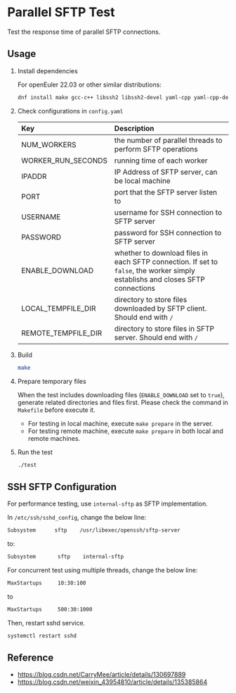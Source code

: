 # Parallel SFTP Test

Test the response time of parallel SFTP connections.

## Usage

1. Install dependencies

    For openEuler 22.03 or other similar distributions:

    ```bash
    dnf install make gcc-c++ libssh2 libssh2-devel yaml-cpp yaml-cpp-devel
    ```

2. Check configurations in `config.yaml`

    |Key|Description|
    |:---|:---|
    |NUM_WORKERS|the number of parallel threads to perform SFTP operations|
    |WORKER_RUN_SECONDS|running time of each worker|
    |IPADDR|IP Address of SFTP server, can be local machine|
    |PORT|port that the SFTP server listen to|
    |USERNAME|username for SSH connection to SFTP server|
    |PASSWORD|password for SSH connection to SFTP server|
    |ENABLE_DOWNLOAD|whether to download files in each SFTP connection. If set to `false`, the worker simply establishs and closes SFTP connections|
    |LOCAL_TEMPFILE_DIR|directory to store files downloaded by SFTP client. Should end with `/`|
    |REMOTE_TEMPFILE_DIR|directory to store files in SFTP server. Should end with `/`|

3. Build

    ```bash
    make
    ```

4. Prepare temporary files

    When the test includes downloading files (`ENABLE_DOWNLOAD` set to `true`), generate related directories and files first. Please check the command in `Makefile` before execute it.

    - For testing in local machine, execute `make prepare` in the server.
    - For testing remote machine, execute `make prepare` in both local and remote machines.

4. Run the test

    ```bash
    ./test
    ```

## SSH SFTP Configuration

For performance testing, use `internal-sftp` as SFTP implementation.

In `/etc/ssh/sshd_config`, change the below line:

```bash
Subsystem      sftp    /usr/libexec/openssh/sftp-server
```

to:

```bash
Subsystem       sftp    internal-sftp
```

For concurrent test using multiple threads, change the below line:

```bash
MaxStartups     10:30:100
```

to

```bash
MaxStartups     500:30:1000
```

Then, restart sshd service.

```bash
systemctl restart sshd
```

## Reference

- https://blog.csdn.net/CarryMee/article/details/130697889
- https://blog.csdn.net/weixin_43954810/article/details/135385864